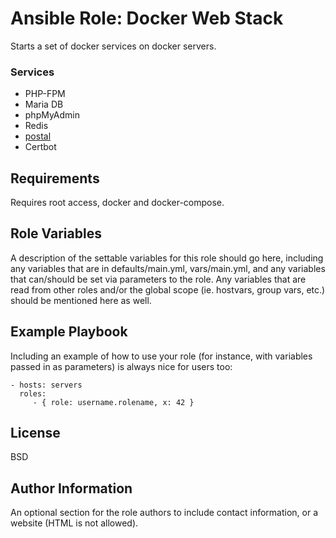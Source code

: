 Ansible Role: Docker Web Stack
=========

Starts a set of docker services on docker servers.



### Services

* PHP-FPM
* Maria DB
* phpMyAdmin
* Redis
* [postal](https://github.com/postalhq/postal)
* Certbot



Requirements
------------

Requires root access, docker and docker-compose.



Role Variables
--------------

A description of the settable variables for this role should go here, including any variables that are in defaults/main.yml, vars/main.yml, and any variables that can/should be set via parameters to the role. Any variables that are read from other roles and/or the global scope (ie. hostvars, group vars, etc.) should be mentioned here as well.





Example Playbook
----------------

Including an example of how to use your role (for instance, with variables passed in as parameters) is always nice for users too:

    - hosts: servers
      roles:
         - { role: username.rolename, x: 42 }

License
-------

BSD

Author Information
------------------

An optional section for the role authors to include contact information, or a website (HTML is not allowed).
